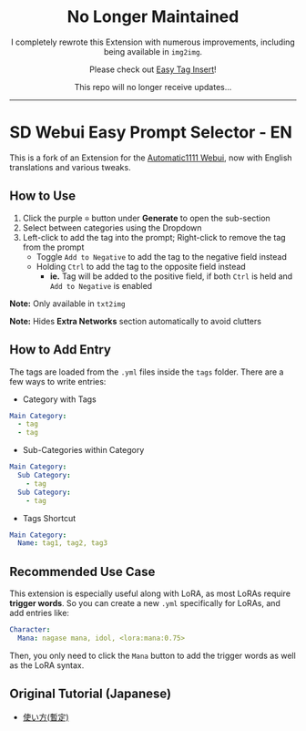 <h1 align="center">No Longer Maintained</h1>
<p align="center">I completely rewrote this Extension with numerous improvements, including being available in <code>img2img</code>.</p>
<p align="center">Please check out <a href = "https://github.com/Haoming02/sd-webui-easy-tag-insert">Easy Tag Insert</a>!</p>
<p align="center">This repo will no longer receive updates...</p>

<hr>

# SD Webui Easy Prompt Selector - EN
This is a fork of an Extension for the [Automatic1111 Webui](https://github.com/AUTOMATIC1111/stable-diffusion-webui), now with English translations and various tweaks.

## How to Use
1. Click the purple `🔯` button under **Generate** to open the sub-section
2. Select between categories using the Dropdown
3. Left-click to add the tag into the prompt; Right-click to remove the tag from the prompt
    - Toggle `Add to Negative` to add the tag to the negative field instead
    - Holding `Ctrl` to add the tag to the opposite field instead
        - **ie.** Tag will be added to the positive field, if both `Ctrl` is held and `Add to Negative` is enabled

**Note:** Only available in `txt2img`

**Note:** Hides **Extra Networks** section automatically to avoid clutters

## How to Add Entry
The tags are loaded from the `.yml` files inside the `tags` folder. There are a few ways to write entries:

- Category with Tags
```yml
Main Category:
  - tag
  - tag
```

- Sub-Categories within Category
```yml
Main Category:
  Sub Category:
    - tag
  Sub Category:
    - tag
```

- Tags Shortcut
```yml
Main Category:
  Name: tag1, tag2, tag3
```

## Recommended Use Case
This extension is especially useful along with LoRA, as most LoRAs require **trigger words**. 
So you can create a new `.yml` specifically for LoRAs, and add entries like:
```yml
Character:
  Mana: nagase mana, idol, <lora:mana:0.75>
```
Then, you only need to click the `Mana` button to add the trigger words as well as the LoRA syntax.

## Original Tutorial (Japanese)
- [使い方(暫定)](https://blue-pen5805.fanbox.cc/posts/5306601)

